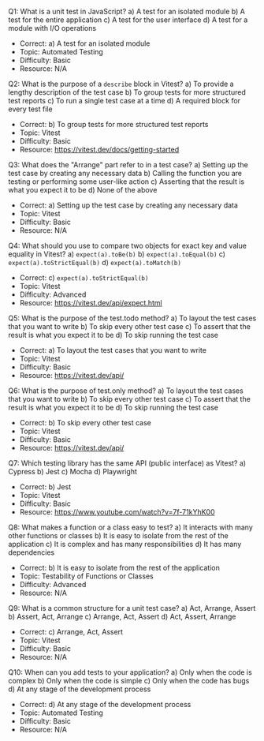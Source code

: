 Q1: What is a unit test in JavaScript?
a) A test for an isolated module
b) A test for the entire application
c) A test for the user interface
d) A test for a module with I/O operations
- Correct: a) A test for an isolated module
- Topic: Automated Testing
- Difficulty: Basic
- Resource: N/A

Q2: What is the purpose of a `describe` block in Vitest?
a) To provide a lengthy description of the test case
b) To group tests for more structured test reports
c) To run a single test case at a time
d) A required block for every test file
- Correct: b) To group tests for more structured test reports
- Topic: Vitest
- Difficulty: Basic
- Resource: https://vitest.dev/docs/getting-started

Q3: What does the "Arrange" part refer to in a test case?
a) Setting up the test case by creating any necessary data
b) Calling the function you are testing or performing some user-like action
c) Asserting that the result is what you expect it to be
d) None of the above
- Correct: a) Setting up the test case by creating any necessary data
- Topic: Vitest
- Difficulty: Basic
- Resource: N/A

Q4: What should you use to compare two objects for exact key and value equality in Vitest?
a) `expect(a).toBe(b)`
b) `expect(a).toEqual(b)`
c) `expect(a).toStrictEqual(b)`
d) `expect(a).toMatch(b)`
- Correct: c) `expect(a).toStrictEqual(b)`
- Topic: Vitest
- Difficulty: Advanced
- Resource: https://vitest.dev/api/expect.html

Q5: What is the purpose of the test.todo method?
a) To layout the test cases that you want to write
b) To skip every other test case
c) To assert that the result is what you expect it to be
d) To skip running the test case
- Correct: a) To layout the test cases that you want to write
- Topic: Vitest
- Difficulty: Basic
- Resource: https://vitest.dev/api/

Q6: What is the purpose of test.only method?
a) To layout the test cases that you want to write
b) To skip every other test case
c) To assert that the result is what you expect it to be
d) To skip running the test case
- Correct: b) To skip every other test case
- Topic: Vitest
- Difficulty: Basic
- Resource: https://vitest.dev/api/

Q7: Which testing library has the same API (public interface) as Vitest?
a) Cypress
b) Jest
c) Mocha
d) Playwright
- Correct: b) Jest
- Topic: Vitest
- Difficulty: Basic
- Resource: https://www.youtube.com/watch?v=7f-71kYhK00

Q8: What makes a function or a class easy to test?
a) It interacts with many other functions or classes
b) It is easy to isolate from the rest of the application
c) It is complex and has many responsibilities
d) It has many dependencies
- Correct: b) It is easy to isolate from the rest of the application
- Topic: Testability of Functions or Classes
- Difficulty: Advanced
- Resource: N/A

Q9: What is a common structure for a unit test case?
a) Act, Arrange, Assert
b) Assert, Act, Arrange
c) Arrange, Act, Assert
d) Act, Assert, Arrange
- Correct: c) Arrange, Act, Assert
- Topic: Vitest
- Difficulty: Basic
- Resource: N/A

Q10: When can you add tests to your application?
a) Only when the code is complex
b) Only when the code is simple
c) Only when the code has bugs
d) At any stage of the development process
- Correct: d) At any stage of the development process
- Topic: Automated Testing
- Difficulty: Basic
- Resource: N/A

<!--
Q11: How can you make your code more testable?
a) By writing test cases after you write your code
b) By combining all functionality into a single function
c) By isolating functions that deal with data manipulation
d) By writing more complex code
- Correct: c) By isolating functions that deal with data manipulation
- Topic: Testing
- Difficulty: Advanced
- Resource: N/A
-->